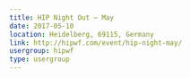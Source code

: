 ```yaml
---
title: HIP Night Out – May
date: 2017-05-10
location: Heidelberg, 69115, Germany
link: http://hipwf.com/event/hip-night-may/
usergroup: hipwf
type: usergroup
---
```

